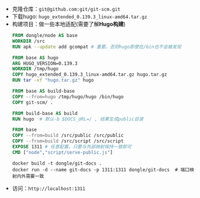 * 克隆仓库：`git@github.com:git/git-scm.git`
* 下载hugo: `hugo_extended_0.139.3_linux-amd64.tar.gz`
* 构建项目：做一些本地适配(需要了解**Hugo构建**)
    ```Dockerfile
    FROM dongle/node AS base
    WORKDIR /src
    RUN apk --update add gcompat # 重要，否则hugo即使在/bin也不会被发现

    FROM base AS hugo
    ARG HUGO_VERSION=0.139.3
    WORKDIR /tmp/hugo
    COPY hugo_extended_0.139.3_linux-amd64.tar.gz hugo.tar.gz
    RUN tar -xf "hugo.tar.gz" hugo

    FROM base AS build-base
    COPY --from=hugo /tmp/hugo/hugo /bin/hugo
    COPY git-scm/ .

    FROM build-base AS build
    RUN hugo  # 默认-b $DOCS_URL=/ , 结果生成public目录

    FROM base
    COPY --from=build /src/public /src/public
    COPY --from=build /src/script /src/script
    EXPOSE 1311 # 任意配置，只要与外部映射保持一致即可
    CMD ["node","script/serve-public.js"]
    ```
    ```shell
    docker build -t dongle/git-docs .
    docker run -d --name git-docs -p 1311:1311 dongle/git-docs  # 端口映射内外需要一致
    ```
* 访问：`http://localhost:1311`
